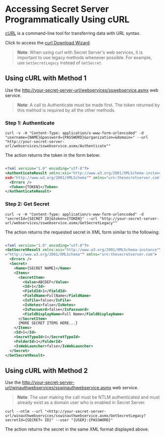 [title]: # (Accessing Secret Server Programmatically Using cURL)
[tags]: # (programmability,curl)
[priority]: # (1000)

# Accessing Secret Server Programmatically Using cURL

[cURL]( http://curl.haxx.se/) is a command-line tool for transferring data with URL syntax.

Click to access the [curl Download Wizard](http://curl.haxx.se/dlwiz/?type=bin).

>**Note**: When using curl with Secret Server's web services, it is important to use legacy methods whenever possible.
For example, use `GetSecretLegacy` instead of `GetSecret`.

## Using cURL with Method 1

Use the <http://your-secret-server-url/webservices/sswebservice.asmx> web service.
 >**Note**: A call to Authenticate must be made first. The token returned by this method is required by all the other methods.

### Step 1: Authenticate

`curl -v -H "Content-Type: application/x-www-form-urlencoded" -d "username={NAME}&password={PASSWORD}&organization=&domain=" --url "http://your-secret-server-url/webservices/sswebservice.asmx/Authenticate""`

The action returns the token in the form below:

```xml

<?xml version="1.0" encoding="utf-8"?>
<AuthenticateResult xmlns:xsi="http://www.w3.org/2001/XMLSchema-instance"" xmlns:
xsd="http://www.w3.org/2001/XMLSchema"" xmlns="urn:thesecretserver.com">
  <Errors />
  <Token>{TOKEN}</Token>
</AuthenticateResult>

```

### Step 2: Get Secret

`curl -v -H "Content-Type: application/x-www-form-urlencoded" -d "secretId={SECRET ID}&token={TOKEN}" --url "http://your-secret-server-url/webservices/sswebservice.asmx/GetSecretLegacy""`

The action returns the requested secret in XML form similar to the following:

```xml

<?xml version="1.0" encoding="utf-8"?>
<GetSecretResult xmlns:xsi="http://www.w3.org/2001/XMLSchema-instance"" xmlns:xsd
="http://www.w3.org/2001/XMLSchema"" xmlns="urn:thesecretserver.com">
  <Errors />
  <Secret>
    <Name>{SECRET NAME}</Name>
    <Items>
      <SecretItem>
        <Value>ABCDEF</Value>
        <Id>1</Id>
        <FieldId>1</FieldId>
        <FieldName>FullName</FieldName>
        <IsFile>false</IsFile>
        <IsNotes>false</IsNotes>
        <IsPassword>false</IsPassword>
        <FieldDisplayName>Full Name</FieldDisplayName>
      </SecretItem>
      {MORE SECRET ITEMS HERE...}
    </Items>
    <Id>1</Id>
    <SecretTypeId>1</SecretTypeId>
    <FolderId>1</FolderId>
    <IsWebLauncher>false</IsWebLauncher>
  </Secret>
</GetSecretResult>

```

## Using cURL with Method 2

Use the <http://your-secret-server-url/winauthwebservices/sswinauthwebservice.asmx> web service.
>**Note**: The user making the call must be NTLM authenticated and must already exist as a domain user who is enabled in Secret Server.

`curl --ntlm --url "<http://your-secret-server-url/winauthwebservices/sswinauthwebservice.asmx/GetSecretLegacy?secretId={SECRET> ID}" --user "{USER}:{PASSWORD}"`

The action returns the secret in the same XML format displayed above.
